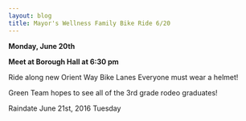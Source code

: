 ```yaml
---
layout: blog
title: Mayor's Wellness Family Bike Ride 6/20
---
```


**Monday, June 20th**

**Meet at Borough Hall at 6:30 pm**

Ride along new Orient Way Bike Lanes Everyone must wear a helmet!

Green Team hopes to see all of the 3rd grade rodeo graduates! 

Raindate June 21st, 2016 Tuesday



